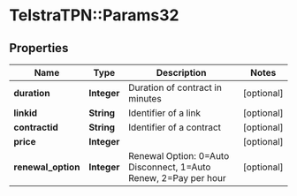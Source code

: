 # TelstraTPN::Params32

## Properties
Name | Type | Description | Notes
------------ | ------------- | ------------- | -------------
**duration** | **Integer** | Duration of contract in minutes | [optional] 
**linkid** | **String** | Identifier of a link | [optional] 
**contractid** | **String** | Identifier of a contract | [optional] 
**price** | **Integer** |  | [optional] 
**renewal_option** | **Integer** | Renewal Option: 0&#x3D;Auto Disconnect, 1&#x3D;Auto Renew, 2&#x3D;Pay per hour | [optional] 


